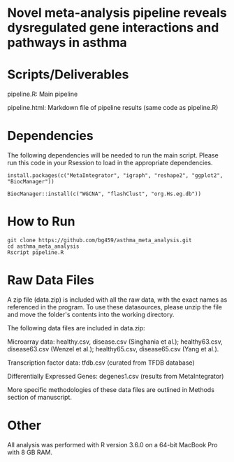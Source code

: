 # Novel meta-analysis pipeline reveals dysregulated gene interactions and pathways in asthma



# Scripts/Deliverables 

pipeline.R: Main pipeline

pipeline.html: Markdown file of pipeline results (same code as pipeline.R)

# Dependencies

The following dependencies will be needed to run the main script. Please run this code in your Rsession to load in the appropriate dependencies.

```install.packages(c("MetaIntegrator", "igraph", "reshape2", "ggplot2", "BiocManager"))```


```BiocManager::install(c("WGCNA", "flashClust", "org.Hs.eg.db"))```

# How to Run

```
git clone https://github.com/bg459/asthma_meta_analysis.git
cd asthma_meta_analysis
Rscript pipeline.R
```

# Raw Data Files

A zip file (data.zip) is included with all the raw data, with the exact names as referenced in the program. To use these datasources, please unzip the file and move the folder's contents into the working directory. 

The following data files are included in data.zip: 

Microarray data: healthy.csv, disease.csv (Singhania et al.); healthy63.csv, disease63.csv (Wenzel et al.); healthy65.csv, disease65.csv (Yang et al.).

Transcription factor data: tfdb.csv (curated from TFDB database)

Differentially Expressed Genes: degenes1.csv (results from MetaIntegrator)

More specific methodologies of these data files are outlined in Methods section of manuscript.

# Other

All analysis was performed with R version 3.6.0 on a 64-bit MacBook Pro with 8 GB RAM. 
